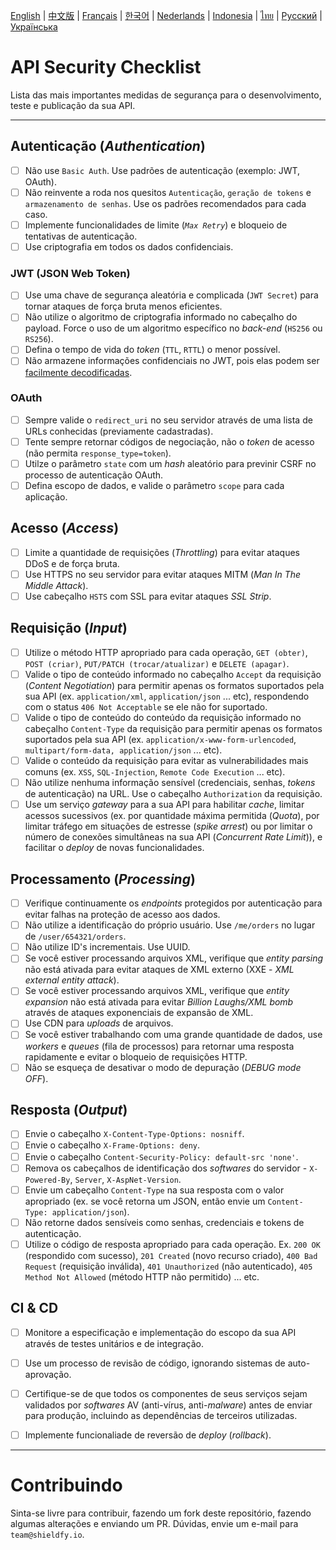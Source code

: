[English](./README.md) | [中文版](./README-zh.md) | [Français](./README-fr.md) | [한국어](./README-ko.md) | [Nederlands](./README-nl.md) | [Indonesia](./README-id.md) | [ไทย](./README-th.md) | [Русский](./README-ru.md) | [Українська](./README-uk.md)

# API Security Checklist
Lista das mais importantes medidas de segurança para o desenvolvimento, teste e publicação da sua API.

------------------------------------------------------------------------------
## Autenticação (_Authentication_)
- [ ] Não use `Basic Auth`. Use padrões de autenticação (exemplo: JWT, OAuth).
- [ ] Não reinvente a roda nos quesitos `Autenticação`, `geração de tokens` e `armazenamento de senhas`. Use os padrões recomendados para cada caso.
- [ ] Implemente funcionalidades de limite (_`Max Retry`_) e bloqueio de tentativas de autenticação.
- [ ] Use criptografia em todos os dados confidenciais.

### JWT (JSON Web Token)
- [ ] Use uma chave de segurança aleatória e complicada (`JWT Secret`) para tornar ataques de força bruta menos eficientes.
- [ ] Não utilize o algoritmo de criptografia informado no cabeçalho do payload. Force o uso de um algoritmo específico no _back-end_ (`HS256` ou `RS256`).
- [ ] Defina o tempo de vida do _token_ (`TTL`, `RTTL`) o menor possível.
- [ ] Não armazene informações confidenciais no JWT, pois elas podem ser [facilmente decodificadas](https://jwt.io/#debugger-io).

### OAuth
- [ ] Sempre valide o `redirect_uri` no seu servidor através de uma lista de URLs conhecidas (previamente cadastradas).
- [ ] Tente sempre retornar códigos de negociação, não o _token_ de acesso (não permita `response_type=token`).
- [ ] Utilze o parâmetro `state` com um _hash_ aleatório para previnir CSRF no processo de autenticação OAuth.
- [ ] Defina escopo de dados, e valide o parâmetro `scope` para cada aplicação.

## Acesso (_Access_)
- [ ] Limite a quantidade de requisições (_Throttling_) para evitar ataques DDoS e de força bruta.
- [ ] Use HTTPS no seu servidor para evitar ataques MITM (_Man In The Middle Attack_).
- [ ] Use cabeçalho `HSTS` com SSL para evitar ataques _SSL Strip_.

## Requisição (_Input_)
- [ ] Utilize o método HTTP apropriado para cada operação, `GET (obter)`, `POST (criar)`, `PUT/PATCH (trocar/atualizar)` e `DELETE (apagar)`.
- [ ] Valide o tipo de conteúdo informado no cabeçalho `Accept` da requisição (_Content Negotiation_) para permitir apenas os formatos suportados pela sua API (ex. `application/xml`, `application/json` ... etc), respondendo com o status `406 Not Acceptable` se ele não for suportado.
- [ ] Valide o tipo de conteúdo do conteúdo da requisição informado no cabeçalho `Content-Type` da requisição para permitir apenas os formatos suportados pela sua API (ex. `application/x-www-form-urlencoded`, `multipart/form-data, application/json` ... etc).
- [ ] Valide o conteúdo da requisição para evitar as vulnerabilidades mais comuns (ex. `XSS`, `SQL-Injection`, `Remote Code Execution` ... etc).
- [ ] Não utilize nenhuma informação sensível (credenciais, senhas, _tokens_ de autenticação) na URL. Use o cabeçalho `Authorization` da requisição.
- [ ] Use um serviço _gateway_ para a sua API para habilitar _cache_, limitar acessos sucessivos (ex. por quantidade máxima permitida (_Quota_), por limitar tráfego em situações de estresse (_spike arrest_) ou por limitar o número de conexões simultâneas na sua API (_Concurrent Rate Limit_)), e facilitar o _deploy_ de novas funcionalidades.

## Processamento (_Processing_)
- [ ] Verifique continuamente os _endpoints_ protegidos por autenticação para evitar falhas na proteção de acesso aos dados.
- [ ] Não utilize a identificação do próprio usuário. Use `/me/orders` no lugar de `/user/654321/orders`.
- [ ] Não utilize ID's incrementais. Use UUID.
- [ ] Se você estiver processando arquivos XML, verifique que _entity parsing_ não está ativada para evitar ataques de XML externo (XXE - _XML external entity attack_).
- [ ] Se você estiver processando arquivos XML, verifique que _entity expansion_ não está ativada para evitar _Billion Laughs/XML bomb_ através de ataques exponenciais de expansão de XML.
- [ ] Use CDN para _uploads_ de arquivos.
- [ ] Se você estiver trabalhando com uma grande quantidade de dados, use _workers_ e _queues_ (fila de processos) para retornar uma resposta rapidamente e evitar o bloqueio de requisições HTTP.
- [ ] Não se esqueça de desativar o modo de depuração (_DEBUG mode OFF_).

## Resposta (_Output_)
- [ ] Envie o cabeçalho `X-Content-Type-Options: nosniff`.
- [ ] Envie o cabeçalho `X-Frame-Options: deny`.
- [ ] Envie o cabeçalho `Content-Security-Policy: default-src 'none'`.
- [ ] Remova os cabeçalhos de identificação dos _softwares_ do servidor - `X-Powered-By`, `Server`, `X-AspNet-Version`.
- [ ] Envie um cabeçalho `Content-Type` na sua resposta com o valor apropriado (ex. se você retorna um JSON, então envie um `Content-Type: application/json`).
- [ ] Não retorne dados sensíveis como senhas, credenciais e tokens de autenticação.
- [ ] Utilize o código de resposta apropriado para cada operação. Ex. `200 OK` (respondido com sucesso), `201 Created` (novo recurso criado), `400 Bad Request` (requisição inválida), `401 Unauthorized` (não autenticado), `405 Method Not Allowed` (método HTTP não permitido) ... etc.

## CI & CD
- [ ] Monitore a especificação e implementação do escopo da sua API através de testes unitários e de integração.
- [ ] Use um processo de revisão de código, ignorando sistemas de auto-aprovação.
- [ ] Certifique-se de que todos os componentes de seus serviços sejam validados por _softwares_ AV (anti-vírus, anti-_malware_) antes de enviar para produção, incluindo as dependências de terceiros utilizadas.
- [ ] Implemente funcionaliade de reversão de _deploy_ (_rollback_).


------------------------------------------------------------------------------

# Contribuindo
Sinta-se livre para contribuir, fazendo um fork deste repositório, fazendo algumas alterações e enviando um PR. Dúvidas, envie um e-mail para `team@shieldfy.io`.
